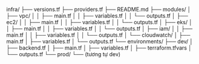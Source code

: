 infra/
├── versions.tf
├── providers.tf
├── README.md
├── modules/
│   ├── vpc/
│   │   ├── main.tf
│   │   ├── variables.tf
│   │   └── outputs.tf
│   ├── ec2/
│   │   ├── main.tf
│   │   ├── variables.tf
│   │   └── outputs.tf
│   ├── eks/
│   │   ├── main.tf
│   │   ├── variables.tf
│   │   └── outputs.tf
│   ├── iam/
│   │   ├── main.tf
│   │   ├── variables.tf
│   │   └── outputs.tf
│   └── cloudwatch/
│       ├── main.tf
│       ├── variables.tf
│       └── outputs.tf
└── environments/
    ├── dev/
    │   ├── backend.tf
    │   ├── main.tf
    │   ├── variables.tf
    │   ├── terraform.tfvars
    │   └── outputs.tf
    └── prod/
        └── (tương tự dev)
